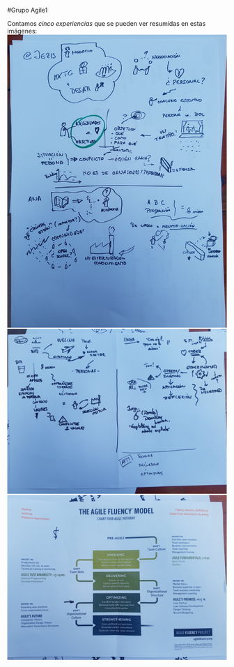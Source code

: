 #Grupo Agile1

Contamos *cinco experiencias* que se pueden ver resumidas en estas imágenes:
![s1](images/s1.jpg)
![s2](images/s2.jpg)
![s3](images/s3.jpg)

